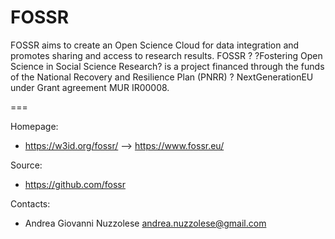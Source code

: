 # FOSSR
FOSSR aims to create an Open Science Cloud for data integration and promotes sharing and access to research results.
FOSSR ? ?Fostering Open Science in Social Science Research? is a project financed through the funds of the National Recovery and Resilience Plan (PNRR) ? NextGenerationEU under Grant agreement MUR IR00008.

===

Homepage:
* https://w3id.org/fossr/ --> https://www.fossr.eu/

Source:
* https://github.com/fossr

Contacts: 
* Andrea Giovanni Nuzzolese <andrea.nuzzolese@gmail.com>